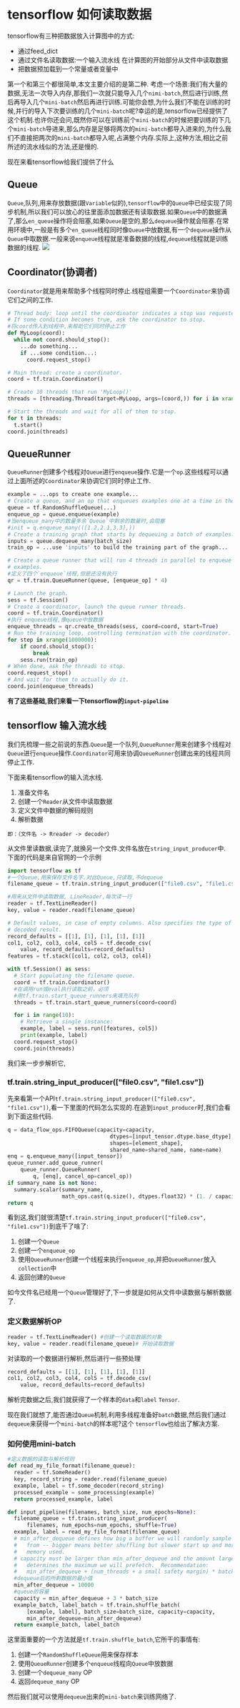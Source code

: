 # tensorflow 如何读取数据
tensorflow有三种把数据放入计算图中的方式:
* 通过feed_dict
* 通过文件名读取数据:一个输入流水线 在计算图的开始部分从文件中读取数据
* 把数据预加载到一个常量或者变量中

第一个和第三个都很简单,本文主要介绍的是第二种.
考虑一个场景:我们有大量的数据,无法一次导入内存,那我们一次就只能导入几个`nimi-batch`,然后进行训练,然后再导入几个`mini-batch`然后再进行训练.可能你会想,为什么我们不能在训练的时候,并行的导入下次要训练的几个`mini-batch`呢?幸运的是,tensorflow已经提供了这个机制.也许你还会问,既然你可以在训练前个`mini-batch`的时候把要训练的下几个`mini-batch`导进来,那么内存是足够将两次的`mini-batch`都导入进来的,为什么我们不直接把两次的`mini-batch`都导入呢,占满整个内存.实际上,这种方法,相比之前所述的流水线似的方法,还是慢的.

现在来看tensorflow给我们提供了什么

## Queue

`Queue`,队列,用来存放数据(跟`Variable`似的),`tensorflow`中的`Queue`中已经实现了同步机制,所以我们可以放心的往里面添加数据还有读取数据.如果`Queue`中的数据满了,那么`en_queue`操作将会阻塞,如果`Queue`是空的,那么`dequeue`操作就会阻塞.在常用环境中,一般是有多个`en_queue`线程同时像`Queue`中放数据,有一个`dequeue`操作从`Queue`中取数据.一般来说`enqueue`线程就是准备数据的线程,`dequeue`线程就是训练数据的线程.
![](imgs/IncremeterFifoQueue.gif)


## Coordinator(协调者)
`Coordinator`就是用来帮助多个线程同时停止.线程组需要一个`Coordinator`来协调它们之间的工作.
```python
# Thread body: loop until the coordinator indicates a stop was requested.
# If some condition becomes true, ask the coordinator to stop.
#将coord传入到线程中,来帮助它们同时停止工作
def MyLoop(coord):
  while not coord.should_stop():
    ...do something...
    if ...some condition...:
      coord.request_stop()

# Main thread: create a coordinator.
coord = tf.train.Coordinator()

# Create 10 threads that run 'MyLoop()'
threads = [threading.Thread(target=MyLoop, args=(coord,)) for i in xrange(10)]

# Start the threads and wait for all of them to stop.
for t in threads:
  t.start()
coord.join(threads)
```

## QueueRunner
`QueueRunner`创建多个线程对`Queue`进行`enqueue`操作.它是一个`op`.这些线程可以通过上面所述的`Coordinator`来协调它们同时停止工作.
```python
example = ...ops to create one example...
# Create a queue, and an op that enqueues examples one at a time in the queue.
queue = tf.RandomShuffleQueue(...)
enqueue_op = queue.enqueue(example)
#当enqueue_many中的数量多余`Queue`中剩余的数量时,会阻塞
#init = q.enqueue_many(([1.2,2.1,3.3],))
# Create a training graph that starts by dequeuing a batch of examples.
inputs = queue.dequeue_many(batch_size)
train_op = ...use 'inputs' to build the training part of the graph...
```
```python
# Create a queue runner that will run 4 threads in parallel to enqueue
# examples.
#定义了四个`enqueue`线程,但是还没有执行
qr = tf.train.QueueRunner(queue, [enqueue_op] * 4)

# Launch the graph.
sess = tf.Session()
# Create a coordinator, launch the queue runner threads.
coord = tf.train.Coordinator()
#执行 enqueue线程,像queue中放数据
enqueue_threads = qr.create_threads(sess, coord=coord, start=True)
# Run the training loop, controlling termination with the coordinator.
for step in xrange(1000000):
    if coord.should_stop():
        break
    sess.run(train_op)
# When done, ask the threads to stop.
coord.request_stop()
# And wait for them to actually do it.
coord.join(enqueue_threads)
```

**有了这些基础,我们来看一下tensorflow的`input-pipeline`**
## tensorflow 输入流水线
我们先梳理一些之前说的东西.`Queue`是一个队列,`QueueRunner`用来创建多个线程对`Queue`进行`enqueue`操作.`Coordinator`可用来协调`QueueRunner`创建出来的线程共同停止工作.

下面来看tensorflow的输入流水线.

1. 准备文件名
2. 创建一个`Reader`从文件中读取数据
3. 定义文件中数据的解码规则
4. 解析数据

`即：（文件名 -> Rreader -> decoder）`

从文件里读数据,读完了,就换另一个文件.文件名放在`string_input_producer`中.
下面的代码是来自官网的一个示例
```python
import tensorflow as tf
#一个Queue,用来保存文件名字.对此Queue,只读取,不dequeue
filename_queue = tf.train.string_input_producer(["file0.csv", "file1.csv"])

#用来从文件中读取数据, LineReader,每次读一行
reader = tf.TextLineReader()
key, value = reader.read(filename_queue)

# Default values, in case of empty columns. Also specifies the type of the
# decoded result.
record_defaults = [[1], [1], [1], [1], [1]]
col1, col2, col3, col4, col5 = tf.decode_csv(
    value, record_defaults=record_defaults)
features = tf.stack([col1, col2, col3, col4])

with tf.Session() as sess:
  # Start populating the filename queue.
  coord = tf.train.Coordinator()
  #在调用run或eval执行读取之前，必须
  #用tf.train.start_queue_runners来填充队列
  threads = tf.train.start_queue_runners(coord=coord)

  for i in range(10):
    # Retrieve a single instance:
    example, label = sess.run([features, col5])
    print(example, label)
  coord.request_stop()
  coord.join(threads)
```
我们来一步步解析它,
### tf.train.string_input_producer(["file0.csv", "file1.csv"])
先来看第一个API`tf.train.string_input_producer(["file0.csv", "file1.csv"])`,看一下里面的代码怎么实现的.在追到`input_producer`时,我们会看到下面这些代码.
```python
q = data_flow_ops.FIFOQueue(capacity=capacity,
                                dtypes=[input_tensor.dtype.base_dtype],
                                shapes=[element_shape],
                                shared_name=shared_name, name=name)
enq = q.enqueue_many([input_tensor])
queue_runner.add_queue_runner(
    queue_runner.QueueRunner(
        q, [enq], cancel_op=cancel_op))
if summary_name is not None:
  summary.scalar(summary_name,
                 math_ops.cast(q.size(), dtypes.float32) * (1. / capacity))
return q
```
看到这,我们就很清楚`tf.train.string_input_producer(["file0.csv", "file1.csv"])`到底干了啥了:
1. 创建一个`Queue`
2. 创建一个`enqueue_op`
3. 使用`QueueRunner`创建一个线程来执行`enqueue_op`,并把`QueueRunner`放入`collection`中
4. 返回创建的`Queue`

如今文件名已经用一个`Queue`管理好了,下一步就是如何从文件中读数据与解析数据了.
### 定义数据解析OP
```python
reader = tf.TextLineReader() #创建一个读取数据的对象
key, value = reader.read(filename_queue)# 开始读取数据
```
对读取的一个数据进行解析,然后进行一些预处理
```python
record_defaults = [[1], [1], [1], [1], [1]]
col1, col2, col3, col4, col5 = tf.decode_csv(
    value, record_defaults=record_defaults)
```
解析完数据之后,我们就获得了一个样本的`data`和`label` `Tensor`.

现在我们就想了,能否通过`Queue`机制,利用多线程准备好`batch`数据,然后我们通过`dequeue`来获得一个`mini-batch`的样本呢?这个 `tensorflow`也给出了解决方案.
### 如何使用mini-batch

```python
#定义数据的读取与解析规则
def read_my_file_format(filename_queue):
  reader = tf.SomeReader()
  key, record_string = reader.read(filename_queue)
  example, label = tf.some_decoder(record_string)
  processed_example = some_processing(example)
  return processed_example, label

def input_pipeline(filenames, batch_size, num_epochs=None):
  filename_queue = tf.train.string_input_producer(
      filenames, num_epochs=num_epochs, shuffle=True)
  example, label = read_my_file_format(filename_queue)
  # min_after_dequeue defines how big a buffer we will randomly sample
  #   from -- bigger means better shuffling but slower start up and more
  #   memory used.
  # capacity must be larger than min_after_dequeue and the amount larger
  #   determines the maximum we will prefetch.  Recommendation:
  #   min_after_dequeue + (num_threads + a small safety margin) * batch_size
  #dequeue后的所剩数据的最小值
  min_after_dequeue = 10000
  #queue的容量
  capacity = min_after_dequeue + 3 * batch_size
  example_batch, label_batch = tf.train.shuffle_batch(
      [example, label], batch_size=batch_size, capacity=capacity,
      min_after_dequeue=min_after_dequeue)
  return example_batch, label_batch
```

这里面重要的一个方法就是`tf.train.shuffle_batch`,它所干的事情有:

1. 创建一个`RandomShuffleQueue`用来保存样本
2. 使用`QueueRunner`创建多个`enqueue`线程向`Queue`中放数据
3. 创建一个`dequeue_many` OP
4. 返回`dequeue_many` OP

然后我们就可以使用`dequeue`出来的`mini-batch`来训练网络了.
